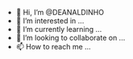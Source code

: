 - 👋 Hi, I’m @DEANALDINHO
- 👀 I’m interested in ...
- 🌱 I’m currently learning ...
- 💞️ I’m looking to collaborate on ...
- 📫 How to reach me ...

<!---
DEANALDINHO/DEANALDINHO is a ✨ special ✨ repository because its `README.md` (this file) appears on your GitHub profile.
You can click the Preview link to take a look at your changes.
--->
